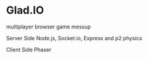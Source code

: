 # Glad.IO
multiplayer browser game messup

Server Side
Node.js, Socket.io, Express and p2 physics

Client Side
Phaser
